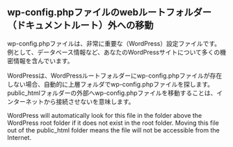 ## wp-config.phpファイルのwebルートフォルダー（ドキュメントルート）外への移動

wp-config.phpファイルは、非常に重要な（WordPress）設定ファイルです。例として、データベース情報など、あなたのWordPressサイトについて多くの機密情報を含んでいます。

WordPressは、WordPressルートフォルダーにwp-config.phpファイルが存在しない場合、自動的に上層フォルダでwp-config.phpファイルを探します。public_htmlフォルダーの外部へwp-config.phpファイルを移動することは、インターネットから接続させないを意味します。

WordPress will automatically look for this file in the folder above the WordPress root folder if it does not exist in the root folder. Moving this file out of the public_html folder means the file will not be accessible from the Internet.
